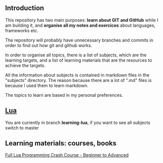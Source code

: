 ## Introduction

This repository has two main purposes: **learn about GIT and GitHub** while I am
building it, and **organise all my notes and exercices** about languages,
frameworks etc.

The repository will probably have unnecessary branches and commits in order to
find out how git and github works.

In order to organise all topics, there is a list of subjects, which are the
learning targets, and a list of learning materials that are the resources to
achieve the targets.

All the information about subjects is contained in markdown files in the
"subjects" directory. The reason because there are a lot of ".md" files is
because I used them to learn markdown.

The topics to learn are based in my personal preferences.

## [Lua](subjects/lua.md)

You are currently in branch **learning-lua**, if you want to see all
subjects switch to master

## Learning materials: courses, books <!--Future: If a new material is included use the MD template to include it-->

[Full Lua Programming Crash Course - Beginner to Advanced](lua-crash-course/lcc.md)
